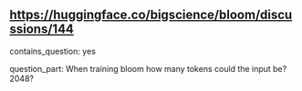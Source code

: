 ## https://huggingface.co/bigscience/bloom/discussions/144

contains_question: yes

question_part: When training bloom how many tokens could the input be? 2048?